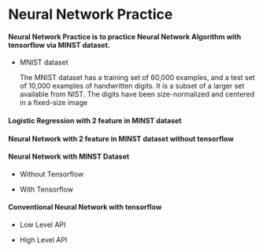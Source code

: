 # Neural Network Practice

#### Neural Network Practice is to practice Neural Network Algorithm with tensorflow via MINST dataset.

  * MNIST dataset
  
    The MNIST dataset has a training set of 60,000 examples, and a test set of 10,000 examples of handwritten digits. It is a subset of a larger set available from NIST. The digits have been size-normalized and centered in a fixed-size image
    
#### Logistic Regression with 2 feature in MINST dataset

#### Neural Network with 2 feature in MINST dataset without tensorflow

#### Neural Network with MINST Dataset

   * Without Tensorflow
   
   * With Tensorflow


#### Conventional Neural Network with tensorflow
     
   * Low Level API
   
   * High Level API

